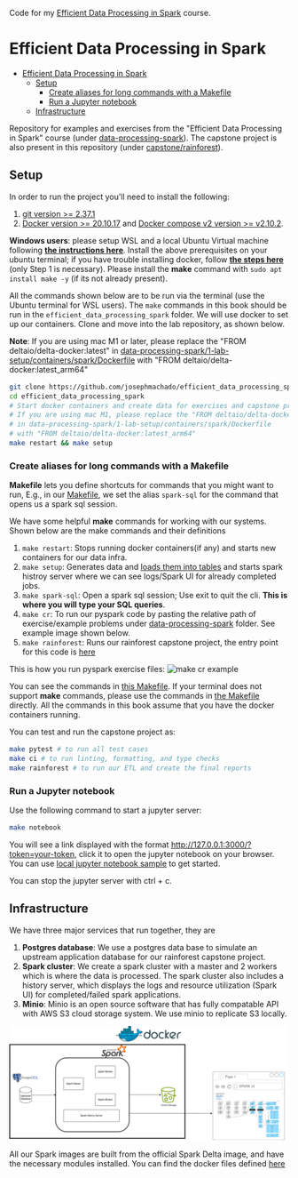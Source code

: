 Code for my [Efficient Data Processing in Spark](https://josephmachado.podia.com/efficient-data-processing-in-spark?coupon=SUBSPECIAL524) course.

# Efficient Data Processing in Spark 
- [Efficient Data Processing in Spark](#efficient-data-processing-in-spark)
  - [Setup](#setup)
    - [Create aliases for long commands with a Makefile](#create-aliases-for-long-commands-with-a-makefile)
    - [Run a Jupyter notebook](#run-a-jupyter-notebook)
  - [Infrastructure](#infrastructure)


Repository for examples and exercises from the "Efficient Data Processing in Spark" course (under [data-processing-spark](./data-processing-spark/)). The capstone project is also present in this repository (under [capstone/rainforest](./capstone/rainforest/)).

## Setup

In order to run the project you'll need to install the following:
 
1. [git version >= 2.37.1](https://github.com/git-guides/install-git)
2. [Docker version >= 20.10.17](https://docs.docker.com/engine/install/) and [Docker compose v2 version >= v2.10.2](https://docs.docker.com/compose/#compose-v2-and-the-new-docker-compose-command).

**Windows users**: please setup WSL and a local Ubuntu Virtual machine following **[the instructions here](https://ubuntu.com/tutorials/install-ubuntu-on-wsl2-on-windows-10#1-overview)**. Install the above prerequisites on your ubuntu terminal; if you have trouble installing docker, follow **[the steps here](https://www.digitalocean.com/community/tutorials/how-to-install-and-use-docker-on-ubuntu-22-04#step-1-installing-docker)** (only Step 1 is necessary). Please install the **make** command with `sudo apt install make -y` (if its not already present). 

All the commands shown below are to be run via the terminal (use the Ubuntu terminal for WSL users). The `make` commands in this book should be run in the `efficient_data_processing_spark` folder. We will use docker to set up our containers. Clone and move into the lab repository, as shown below.

**Note**: If you are using mac M1 or later, please replace the "FROM deltaio/delta-docker:latest" in [data-processing-spark/1-lab-setup/containers/spark/Dockerfile](./data-processing-spark/1-lab-setup/containers/spark/Dockerfile) with "FROM deltaio/delta-docker:latest_arm64"


```bash
git clone https://github.com/josephmachado/efficient_data_processing_spark.git
cd efficient_data_processing_spark
# Start docker containers and create data for exercises and capstone project
# If you are using mac M1, please replace the "FROM deltaio/delta-docker:latest" 
# in data-processing-spark/1-lab-setup/containers/spark/Dockerfile
# with "FROM deltaio/delta-docker:latest_arm64"
make restart && make setup
```

### Create aliases for long commands with a Makefile

**Makefile** lets you define shortcuts for commands that you might want to run, E.g., in our <u>[Makefile](https://github.com/josephmachado/efficient_data_processing_spark/blob/main/Makefile)</u>, we set the alias `spark-sql` for the command that opens us a spark sql session.

We have some helpful **make** commands for working with our systems. Shown below are the make commands and their definitions

1. `make restart`: Stops running docker containers(if any) and starts new containers for our data infra.
2. `make setup`: Generates data and [loads them into tables](https://github.com/josephmachado/efficient_data_processing_spark/blob/main/containers/spark/setup.sql) and starts spark histroy server where we can see logs/Spark UI for already completed jobs.
3. `make spark-sql`: Open a spark sql session; Use exit to quit the cli. **This is where you will type your SQL queries**.
4. `make cr`: To run our pyspark code by pasting the relative path of exercise/example problems under [data-processing-spark](./data-processing-spark/) folder. See example image shown below.
5. `make rainforest`: Runs our rainforest capstone project, the entry point for this code is [here](./capstone/run_code.py)

This is how you run pyspark exercise files:
![make cr example](./assets/make_cr.gif)

You can see the commands in <u>[this Makefile](https://github.com/josephmachado/efficient_data_processing_spark/blob/main/Makefile)</u>. If your terminal does not support **make** commands, please use the commands in <u>[the Makefile](https://github.com/josephmachado/efficient_data_processing_spark/blob/main/Makefile)</u> directly. All the commands in this book assume that you have the docker containers running.

You can test and run the capstone project as:

```bash
make pytest # to run all test cases
make ci # to run linting, formatting, and type checks
make rainforest # to run our ETL and create the final reports
```
### Run a Jupyter notebook

Use the following command to start a jupyter server:

```bash
make notebook
```

You will see a link displayed with the format http://127.0.0.1:3000/?token=your-token, click it to open the jupyter notebook on your browser. You can use [local jupyter notebook sample](./assets/sample_jupyter_notebook.ipynb) to get started.

You can stop the jupyter server with ctrl + c.

## Infrastructure 

We have three major services that run together, they are

1. **Postgres database**: We use a postgres data base to simulate an upstream application database for our rainforest capstone project.
2. **Spark cluster**: We create a spark cluster with a master and 2 workers which is where the data is processed. The spark cluster also includes a history server, which displays the logs and resource utilization (Spark UI) for completed/failed spark applications.
3. **Minio**: Minio is an open source software that has fully compatable API with AWS S3 cloud storage system. We use minio to replicate S3 locally.

![Infra](./assets/infra.png)

All our Spark images are built from the official Spark Delta image, and have the necessary modules installed. You can find the docker files defined [here](./data-processing-spark/1-lab-setup/containers/)
